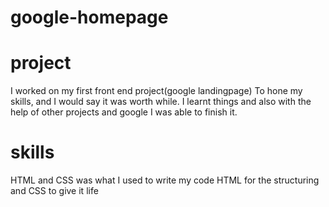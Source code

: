# google-homepage

# project
I worked on my first front end project(google landingpage)
To hone my skills, and I would say it was worth while.
I learnt things and also with the help of other projects and google 
I was able to finish it.

# skills
HTML and CSS was what I used to write my code
HTML for the structuring and CSS to give it life

